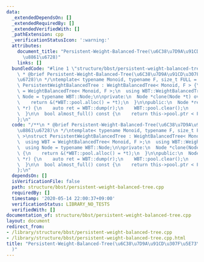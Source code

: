 ```yaml
---
data:
  _extendedDependsOn: []
  _extendedRequiredBy: []
  _extendedVerifiedWith: []
  _pathExtension: cpp
  _verificationStatusIcon: ':warning:'
  attributes:
    document_title: "Persistent-Weight-Balanced-Tree(\u6C38\u7D9A\u91CD\u307F\u5E73\
      \u8861\u6728)"
    links: []
  bundledCode: "#line 1 \"structure/bbst/persistent-weight-balanced-tree.cpp\"\n/**\n\
    \ * @brief Persistent-Weight-Balanced-Tree(\u6C38\u7D9A\u91CD\u307F\u5E73\u8861\
    \u6728)\n */\ntemplate< typename Monoid, typename F, size_t FULL = 1000 >\nstruct\
    \ PersistentWeightBalancedTree : WeightBalancedTree< Monoid, F > {\n  using WBT\
    \ = WeightBalancedTree< Monoid, F >;\n  using WBT::WeightBalancedTree;\n  using\
    \ Node = typename WBT::Node;\n\nprivate:\n  Node *clone(Node *t) override {\n\
    \    return &(*WBT::pool.alloc() = *t);\n  }\n\npublic:\n  Node *rebuild(Node\
    \ *r) {\n    auto ret = WBT::dump(r);\n    WBT::pool.clear();\n    return WBT::build(ret);\n\
    \  }\n\n  bool almost_full() const {\n    return this->pool.ptr < FULL;\n  }\n\
    };\n"
  code: "/**\n * @brief Persistent-Weight-Balanced-Tree(\u6C38\u7D9A\u91CD\u307F\u5E73\
    \u8861\u6728)\n */\ntemplate< typename Monoid, typename F, size_t FULL = 1000\
    \ >\nstruct PersistentWeightBalancedTree : WeightBalancedTree< Monoid, F > {\n\
    \  using WBT = WeightBalancedTree< Monoid, F >;\n  using WBT::WeightBalancedTree;\n\
    \  using Node = typename WBT::Node;\n\nprivate:\n  Node *clone(Node *t) override\
    \ {\n    return &(*WBT::pool.alloc() = *t);\n  }\n\npublic:\n  Node *rebuild(Node\
    \ *r) {\n    auto ret = WBT::dump(r);\n    WBT::pool.clear();\n    return WBT::build(ret);\n\
    \  }\n\n  bool almost_full() const {\n    return this->pool.ptr < FULL;\n  }\n\
    };\n"
  dependsOn: []
  isVerificationFile: false
  path: structure/bbst/persistent-weight-balanced-tree.cpp
  requiredBy: []
  timestamp: '2020-05-14 22:00:37+09:00'
  verificationStatus: LIBRARY_NO_TESTS
  verifiedWith: []
documentation_of: structure/bbst/persistent-weight-balanced-tree.cpp
layout: document
redirect_from:
- /library/structure/bbst/persistent-weight-balanced-tree.cpp
- /library/structure/bbst/persistent-weight-balanced-tree.cpp.html
title: "Persistent-Weight-Balanced-Tree(\u6C38\u7D9A\u91CD\u307F\u5E73\u8861\u6728\
  )"
---
```

